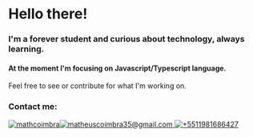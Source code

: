 Hello there!
============

### I'm a forever student and curious about technology, always learning.

#### At the moment I'm focusing on Javascript/Typescript language.  
Feel free to see or contribute for what I'm working on.

### Contact me:

[![mathcoimbra](https://img.shields.io/badge/LinkedIn-0077B5?style=for-the-badge&logo=linkedin&logoColor=black)](https://linkedin.com/in/mathcoimbra)[![matheuscoimbra35@gmail.com](https://img.shields.io/badge/Gmail-D14836?style=for-the-badge&logo=gmail&logoColor=black) ](mailto:matheuscoimbra35@gmail.com)[![+5511981686427](https://img.shields.io/badge/WhatsApp-25D366?style=for-the-badge&logo=whatsapp&logoColor=black)](https://api.whatsapp.com/send?phone=5511981686427)
